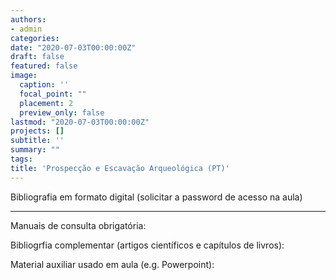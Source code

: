 ```yaml
---
authors:
- admin
categories:
date: "2020-07-03T00:00:00Z"
draft: false
featured: false
image:
  caption: ''
  focal_point: ""
  placement: 2
  preview_only: false
lastmod: "2020-07-03T00:00:00Z"
projects: []
subtitle: ''
summary: ""
tags:
title: 'Prospecção e Escavação Arqueológica (PT)'
---
```


Bibliografia em formato digital (solicitar a password de acesso na aula)

___

Manuais de consulta obrigatória:

Bibliogrfia complementar (artigos científicos e capítulos de livros):

Material auxiliar usado em aula (e.g. Powerpoint): 

